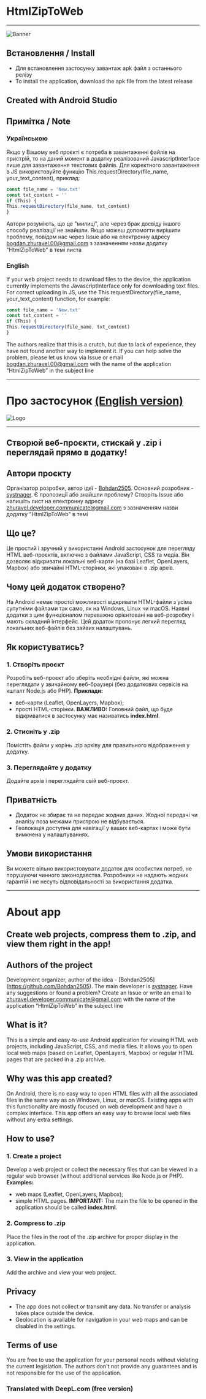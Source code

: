 # HtmlZipToWeb
-----------------------------------------------------------------
![Banner](https://github.com/Bohdan2505/HtmlZipToWeb/blob/main/app_banner.png?raw=true)

## Встановлення / Install
* Для встановлення застосунку завантаж apk файл з останнього релізу  
* To install the application, download the apk file from the latest release

## Created with Android Studio

## Примітка / Note
### Українською
Якщо у Вашому веб проєкті є потреба в завантаженні файлів на пристрій, то на даний момент в додатку реалізований JavascriptInterface лише для завантаження текстових файлів. Для коректного завантаження в JS використовуйте функцію This.requestDirectory(file_name, your_text_content), приклад:
```js
const file_name = 'New.txt'
const txt_content = ''
if (This) {
This.requestDirectory(file_name, txt_content)
}
```
Автори розуміють, що це "милиці", але через брак досвіду іншого способу реалізації не знайшли. Якщо можеш допомогти вирішити проблему, повідом нас через Issue або на електронну адресу bogdan.zhuravel.00@gmail.com з зазначенням назви додатку "HtmlZipToWeb" в темі листа
### English
If your web project needs to download files to the device, the application currently implements the JavascriptInterface only for downloading text files. For correct uploading in JS, use the This.requestDirectory(file_name, your_text_content) function, for example:
```js
const file_name = 'New.txt'
const txt_content = ''
if (This) {
This.requestDirectory(file_name, txt_content)
}
```
The authors realize that this is a crutch, but due to lack of experience, they have not found another way to implement it. If you can help solve the problem, please let us know via Issue or email bogdan.zhuravel.00@gmail.com with the name of the application “HtmlZipToWeb” in the subject line

-----------------------------------------------------------------
# Про застосунок [(English version)](#about-app)
![Logo](https://github.com/Bohdan2505/HtmlZipToWeb/blob/main/app_icon.png?raw=true)

-----------------------------------------------------------------
## Створюй веб-проєкти, стискай у .zip і переглядай прямо в додатку!

## Автори проєкту
Організатор розробки, автор ідеї - [Bohdan2505](https://github.com/Bohdan2505). Основний розробник - [systnager](https://github.com/systnager).
Є пропозиції або знайшли проблему? Створіть Issue або напишіть лист на електронну адресу zhuravel.developer.communicate@gmail.com з зазначенням назви додатку "HtmlZipToWeb" в темі 

## **Що це?** 
Це простий і зручний у використанні Android застосунок для перегляду HTML веб-проєктів, включно з файлами JavaScript, CSS та медіа. Він дозволяє відкривати локальні веб-карти (на базі Leaflet, OpenLayers, Mapbox) або звичайні HTML-сторінки, які упаковані в .zip архів. 

## **Чому цей додаток створено?**
На Android немає простої можливості відкривати HTML-файли з усіма супутніми файлами так само, як на Windows, Linux чи macOS. Наявні додатки з цим функціоналом переважно орієнтовані на веб-розробку і мають складний інтерфейс. Цей додаток пропонує легкий перегляд локальних веб-файлів без зайвих налаштувань. 

## **Як користуватись?**
### **1\. Створіть проєкт**
Розробіть веб-проєкт або зберіть необхідні файли, які можна переглядати у звичайному веб-браузері (без додаткових сервісів на кшталт Node.js або PHP). **Приклади:**  
*   веб-карти (Leaflet, OpenLayers, Mapbox);
*   прості HTML-сторінки.
**ВАЖЛИВО:** Головний файл, що буде відкриватися в застосунку має називатись **index.html**.
### **2\. Стисніть у .zip**
Помістіть файли у корінь .zip архіву для правильного відображення у додатку.
### **3\. Переглядайте у додатку**
Додайте архів і переглядайте свій веб-проєкт. 

## **Приватність**
*   Додаток не збирає та не передає жодних даних. Жодної передачі чи аналізу поза межами пристрою не відбувається. 
*   Геолокація доступна для навігації у ваших веб-картах і може бути вимкнена у налаштуваннях.

## **Умови використання**
Ви можете вільно використовувати додаток для особистих потреб, не порушуючи чинного законодавства. Розробники не надають жодних гарантій і не несуть відповідальності за використання додатка.

---------------------------------------------------------------------------




# **About app**
## Create web projects, compress them to .zip, and view them right in the app!

## Authors of the project
Development organizer, author of the idea - [Bohdan2505] (https://github.com/Bohdan2505). The main developer is [systnager](https://github.com/systnager).
Have any suggestions or found a problem? Create an Issue or write an email to zhuravel.developer.communicate@gmail.com with the name of the application “HtmlZipToWeb” in the subject line 

## **What is it?** 
This is a simple and easy-to-use Android application for viewing HTML web projects, including JavaScript, CSS, and media files. It allows you to open local web maps (based on Leaflet, OpenLayers, Mapbox) or regular HTML pages that are packed in a .zip archive. 

## **Why was this app created?** 
On Android, there is no easy way to open HTML files with all the associated files in the same way as on Windows, Linux, or macOS. Existing apps with this functionality are mostly focused on web development and have a complex interface. This app offers an easy way to browse local web files without any extra settings. 

## **How to use?**

### **1\. Create a project**
Develop a web project or collect the necessary files that can be viewed in a regular web browser (without additional services like Node.js or PHP).  
**Examples:**  
*   web maps (Leaflet, OpenLayers, Mapbox);
*   simple HTML pages.
**IMPORTANT:** The main the file to be opened in the application should be called **index.html**.
### **2\. Compress to .zip**
Place the files in the root of the .zip archive for proper display in the application.
### **3\. View in the application**
Add the archive and view your web project. 

## **Privacy**
*   The app does not collect or transmit any data. No transfer or analysis takes place outside the device.
*   Geolocation is available for navigation in your web maps and can be disabled in the settings.
    
## **Terms of use** 
You are free to use the application for your personal needs without violating the current legislation. The authors don't not provide any guarantees and is not responsible for the use of the application.

### Translated with DeepL.com (free version)
